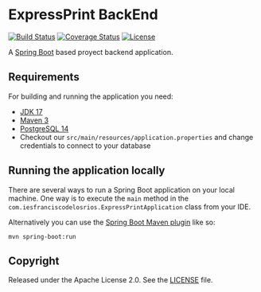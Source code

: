 # ExpressPrint BackEnd

[![Build Status](https://travis-ci.org/codecentric/springboot-sample-app.svg?branch=master)](https://travis-ci.org/codecentric/springboot-sample-app)
[![Coverage Status](https://coveralls.io/repos/github/R3ktEr/ExpressPrintBackend/badge.svg?branch=main)](https://coveralls.io/github/R3ktEr/ExpressPrintBackend?branch=main)
[![License](http://img.shields.io/:license-apache-blue.svg)](http://www.apache.org/licenses/LICENSE-2.0.html)

A [Spring Boot](http://projects.spring.io/spring-boot/) based proyect backend application.

## Requirements

For building and running the application you need:

- [JDK 17](https://www.oracle.com/java/technologies/javase/jdk17-archive-downloads.html)
- [Maven 3](https://maven.apache.org)
- [PostgreSQL 14](https://www.postgresql.org/download/)
- Checkout our ```src/main/resources/application.properties``` and change credentials to connect to your database

## Running the application locally

There are several ways to run a Spring Boot application on your local machine. One way is to execute the `main` method in the `com.iesfranciscodelosrios.ExpressPrintApplication` class from your IDE.

Alternatively you can use the [Spring Boot Maven plugin](https://docs.spring.io/spring-boot/docs/current/reference/html/build-tool-plugins-maven-plugin.html) like so:

```shell
mvn spring-boot:run
```

## Copyright

Released under the Apache License 2.0. See the [LICENSE](https://github.com/codecentric/springboot-sample-app/blob/master/LICENSE) file.